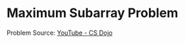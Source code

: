 ﻿# Maximum Subarray Problem
Problem Source: [YouTube - CS Dojo](https://www.youtube.com/watch?v=pnzZzbQ3ZAY)
